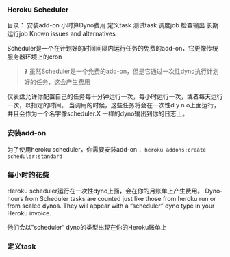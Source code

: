 ### Heroku Scheduler
目录：
安装add-on
小时算Dyno费用
定义task
测试task
调度job
检查输出
长期运行job
Known issues and alternatives    

Scheduler是一个在计划好的时间间隔内运行任务的免费的add-on，它更像传统服务器环境上的cron

> :question: 虽然Scheduler是一个免费的add-on，但是它通过一次性dyno执行计划好的任务，这会产生费用

仪表盘允许你配置自己的任务每十分钟运行一次，每小时运行一次，或者每天运行一次，以指定的时间。
当调用的时候，这些任务将会在一次性d y n o上面运行，并且会作为一个名字像scheduler.X 一样的dyno输出到你的日志上。

### 安装add-on
为了使用heroku scheduler，你需要安装add-on：
`heroku addons:create scheduler:standard`
### 每小时的花费
Heroku scheduler运行在一次性dyno上面，会在你的月账单上产生费用。
Dyno-hours from Scheduler tasks are counted just like those from heroku run or from scaled dynos. 
They will appear with a “scheduler” dyno type in your Heroku invoice.

他们会以"scheduler“ dyno的类型出现在你的Heroku账单上

### 定义task

